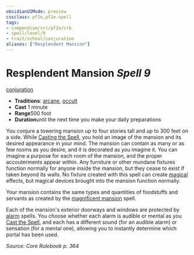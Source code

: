 ```yaml
---
obsidianUIMode: preview
cssclass: pf2e,pf2e-spell
tags:
- compendium/src/pf2e/crb
- spell/level/9
- trait/school/conjuration
aliases: ["Resplendent Mansion"]
---
```

# Resplendent Mansion *Spell 9*   
[conjuration](conjuration.md)  

- **Traditions**: [arcane](arcane.md), [occult](occult.md)
- **Cast** 1 minute 
- **Range**500 foot
- **Duration**until the next time you make your daily preparations

You conjure a towering mansion up to four stories tall and up to 300 feet on a side. While [Casting the Spell](cast-a-spell.md), you hold an image of the mansion and its desired appearance in your mind. The mansion can contain as many or as few rooms as you desire, and it is decorated as you imagine it. You can imagine a purpose for each room of the mansion, and the proper accouterments appear within. Any furniture or other mundane fixtures function normally for anyone inside the mansion, but they cease to exist if taken beyond its walls. No fixture created with this spell can create [magical](magical.md) effects, but magical devices brought into the mansion function normally.

Your mansion contains the same types and quantities of foodstuffs and servants as created by the [magnificent mansion](magnificent-mansion.md) spell.

Each of the mansion's exterior doorways and windows are protected by [alarm](compendium/spells/alarm.md) spells. You choose whether each alarm is audible or mental as you [Cast the Spell](cast-a-spell.md), and each has a different sound (for an audible alarm) or sensation (for a mental one), allowing you to instantly determine which portal has been used.

*Source: Core Rulebook p. 364*